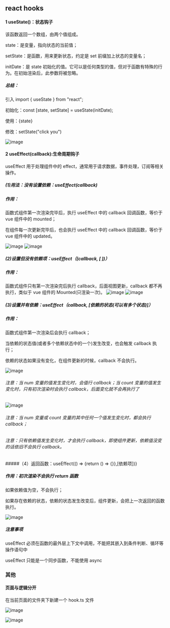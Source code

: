 ## react hooks

#### 1 useState()：状态钩子

该函数返回一个数组，由两个值组成。

state：是变量，指向状态的当前值；

setState：是函数，用来更新状态，约定是 set 前缀加上状态的变量名；

initDate：是 state 初始化的值。它可以是任何类型的值，但对于函数有特殊的行为。在初始渲染后，此参数将被忽略。

##### 总结：

引入 import { useState } from "react";

初始化：const [state, setState] = useState(initDate);

使用：{state}

修改：setState("click you")

![image](https://github.com/chenmeiling12/StudyNotes/assets/108569295/c9c09c10-8fc7-461f-8a49-732fd09f5e98)

#### 2 useEffect(callback):生命周期钩子

useEffect 用于处理组件中的 effect，通常用于请求数据，事件处理，订阅等相关操作。

##### (1)用法：没有设置依赖：useEffect(callback)

##### 作用：

函数式组件第一次渲染完毕后，执行 useEffect 中的 callback 回调函数，等价于 vue 组件中的 mounted；

在组件每一次更新完毕后，也会执行 useEffect 中的 callback 回调函数，等价于 vue 组件中的 updated。

![image](https://github.com/chenmeiling12/StudyNotes/assets/108569295/559f4a9f-b3ff-4e9c-916c-e70360a1d182)
![image](https://github.com/chenmeiling12/StudyNotes/assets/108569295/40789eb8-9e1a-4816-8a28-6c8eb6cb9a48)

##### (2)设置但没有依赖项：useEffect（(callback, [ ])）

##### 作用：

函数式组件只有第一次渲染完后执行 callback，后面视图更新，callback 都不再执行，类似于 vue 组件的 Mounted(只渲染一次)。
![image](https://github.com/chenmeiling12/StudyNotes/assets/108569295/8f5f7935-49d1-4142-a255-5cb3a7419e33)
![image](https://github.com/chenmeiling12/StudyNotes/assets/108569295/368da2fb-41b6-4851-b1cf-af96edcc27f5)

##### (3)设置并有依赖：useEffect（callback, [依赖的状态(可以有多个状态)]）

##### 作用：

函数式组件第一次渲染后会执行 callback；

当依赖的状态值(或者多个依赖状态中的一个)发生改变，也会触发 callback 执行；

依赖的状态如果没有变化，在组件更新的时候，callback 不会执行。

![image](https://github.com/chenmeiling12/StudyNotes/assets/108569295/a1b1523e-e7c3-46f4-b5df-08edce9d5656)

###### 注意：当 num 变量的值发生变化时，会值行 callback；当 count 变量的值发生变化时，只有初次渲染时会执行 callback，后面变化就不会再执行了

![image](https://github.com/chenmeiling12/StudyNotes/assets/108569295/cf0cf1c7-cbe2-4528-9a1a-32581bdd7086)

###### 注意：当 num 变量或 count 变量的其中任何一个值发生变化时，都会执行 callback；

###### 注意：只有依赖值发生变化时，才会执行 callback，即使组件更新，依赖值没变的话依旧不会执行 callback。

#####（4）返回函数：useEffect(() => {return () => {}},[依赖项])}

##### 作用：初次渲染不会执行 return 函数

如果依赖值为空，不会执行；

如果存在依赖的状态，依赖的状态发生改变后，组件更新，会把上一次返回的函数执行。

![image](https://github.com/chenmeiling12/StudyNotes/assets/108569295/6caf1aac-d86f-4190-9a67-c0514ed08a06)

##### 注意事项

useEffect 必须在函数的最外层上下文中调用，不能把其嵌入到条件判断、循环等操作语句中

useEffect 只能是一个同步函数，不能使用 async

### 其他

#### 页面与逻辑分开

在当前页面的文件夹下新建一个 hook.ts 文件

![image](https://github.com/chenmeiling12/StudyNotes/assets/108569295/a339800a-ea01-460d-b1e2-3543e56b60cc)

![image](https://github.com/chenmeiling12/StudyNotes/assets/108569295/e65553f2-0145-4c65-b97f-697ca83a5c82)

